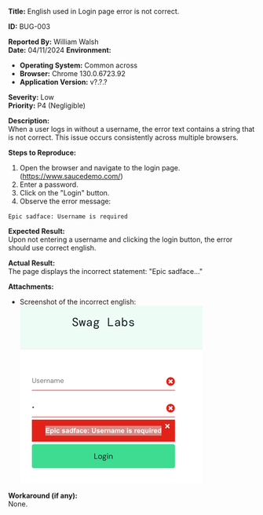 **Title:** English used in Login page error is not correct.

**ID:** BUG-003

**Reported By:** William Walsh  
**Date:** 04/11/2024
**Environment:**
- **Operating System:** Common across
- **Browser:** Chrome 130.0.6723.92
- **Application Version:** v?.?.?

**Severity:** Low  
**Priority:** P4 (Negligible)

**Description:**  
When a user logs in without a username, the error text contains a string that is not correct. This issue occurs consistently across multiple browsers.

**Steps to Reproduce:**
1. Open the browser and navigate to the login page.(https://www.saucedemo.com/)
2. Enter a password.
3. Click on the "Login" button.
4. Observe the error message:
```
Epic sadface: Username is required
```
**Expected Result:**  
Upon not entering a username and clicking the login button, the error should use correct english.

**Actual Result:**  
The page displays the incorrect statement: "Epic sadface..."

**Attachments:**
- Screenshot of the incorrect english: ![img_2.png](img_2.png)

**Workaround (if any):**  
None.